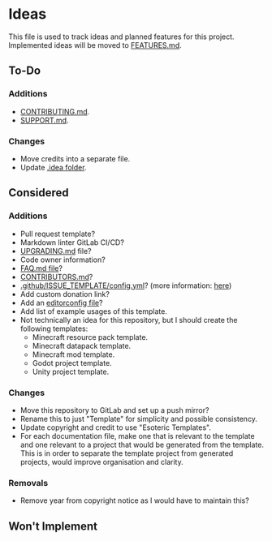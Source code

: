 # Ideas

This file is used to track ideas and planned features for this project. Implemented ideas will be moved to [FEATURES.md][features].

## To-Do

### Additions

- [CONTRIBUTING.md][contributing].
- [SUPPORT.md][support].

### Changes

- Move credits into a separate file.
- Update [.idea folder][idea].

## Considered

### Additions

- Pull request template?
- Markdown linter GitLab CI/CD?
- [UPGRADING.md][upgrading] file?
- Code owner information?
- [FAQ.md file][faq]?
- [CONTRIBUTORS.md][contributors]?
- [.github/ISSUE_TEMPLATE/config.yml][issue-configuration]? (more information: [here][issue-configuration-link])
- Add custom donation link?
- Add an [editorconfig file](./.editorconfig)?
- Add list of example usages of this template.
- Not technically an idea for this repository, but I should create the following templates:
  - Minecraft resource pack template.
  - Minecraft datapack template.
  - Minecraft mod template.
  - Godot project template.
  - Unity project template.

### Changes

- Move this repository to GitLab and set up a push mirror?
- Rename this to just "Template" for simplicity and possible consistency.
- Update copyright and credit to use "Esoteric Templates".
- For each documentation file, make one that is relevant to the template and one relevant to a project that would be generated from the template. This is in order to separate the template project from generated projects, would improve organisation and clarity.

### Removals

- Remove year from copyright notice as I would have to maintain this?

## Won't Implement

<!-- Link aliases -->

<!-- Files -->

<!-- Documentation -->

[info]: README.md

[features]: FEATURES.md
[contributing]: CONTRIBUTING.md
[support]: SUPPORT.md
[faq]: FAQ.md
[contributors]: CONTRIBUTORS.md
[upgrading]: UPGRADING.md

<!-- IDE files -->

[idea]: ../.idea

<!-- GitHub -->

[issue-configuration]: .github/ISSUE_TEMPLATE/config.yml

<!-- Links -->

<!-- Credit -->

[issue-configuration-link]: https://github.com/danpoynor/special-github-files?tab=readme-ov-file#page_facing_up-githubissue_templatebug_reportmd
